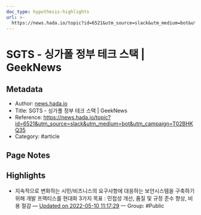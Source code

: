 ```yaml
---
doc_type: hypothesis-highlights
url: >-
  https://news.hada.io/topic?id=6521&utm_source=slack&utm_medium=bot&utm_campaign=T02BHKQ35
---
```


# SGTS - 싱가폴 정부 테크 스택 | GeekNews

## Metadata
- Author: [news.hada.io]()
- Title: SGTS - 싱가폴 정부 테크 스택 | GeekNews
- Reference: https://news.hada.io/topic?id=6521&utm_source=slack&utm_medium=bot&utm_campaign=T02BHKQ35
- Category: #article

## Page Notes
## Highlights
- 지속적으로 변화하는 시민/비즈니스의 요구사항에 대응하는 보안시스템을 구축하기 위해 개발 프랙티스를 현대화 3가지 목표 : 민첩성 개선, 품질 및 규정 준수 향상, 비용 절감 — [Updated on 2022-05-10 11:17:29](https://hyp.is/V_Qu9tAHEeyCoSv3LhqLkw/news.hada.io/topic?id=6521&utm_source=slack&utm_medium=bot&utm_campaign=T02BHKQ35) — Group: #Public



